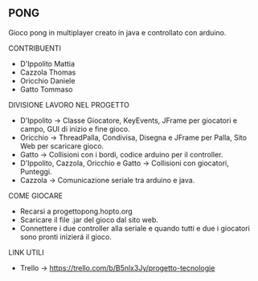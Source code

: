 PONG
----------------------------------------------------------------
Gioco pong in multiplayer creato in java e controllato con arduino.

CONTRIBUENTI
- D'Ippolito Mattia
- Cazzola Thomas
- Oricchio Daniele
- Gatto Tommaso

DIVISIONE LAVORO NEL PROGETTO
- D'Ippolito -> Classe Giocatore, KeyEvents, JFrame per giocatori e campo, GUI di inizio e fine gioco.
- Oricchio -> ThreadPalla, Condivisa, Disegna e JFrame per Palla, Sito Web per scaricare gioco.
- Gatto -> Collisioni con i bordi, codice arduino per il controller.
- D'Ippolito, Cazzola, Oricchio e Gatto -> Collisioni con giocatori, Punteggi.
- Cazzola -> Comunicazione seriale tra arduino e java.

COME GIOCARE
- Recarsi a progettopong.hopto.org
- Scaricare il file .jar del gioco dal sito web.
- Connettere i due controller alla seriale e quando tutti e due i giocatori sono pronti inizierá il gioco.

LINK UTILI
- Trello -> https://trello.com/b/B5nlx3Jy/progetto-tecnologie